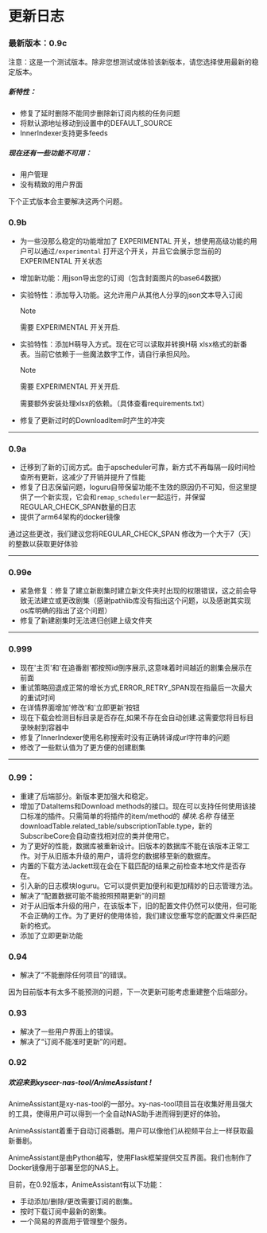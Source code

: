 # 更新日志

### 最新版本：0.9c

注意：这是一个测试版本。除非您想测试或体验该新版本，请您选择使用最新的稳定版本。

##### 新特性：

+ 修复了延时删除不能同步删除新订阅内核的任务问题
+ 将默认源地址移动到设置中的DEFAULT_SOURCE
+ InnerIndexer支持更多feeds

##### 现在还有一些功能不可用：

+ 用户管理
+ 没有精致的用户界面

下个正式版本会主要解决这两个问题。

### 0.9b

+ 为一些没那么稳定的功能增加了 EXPERIMENTAL 开关，想使用高级功能的用户可以通过`/experimental` 打开这个开关，并且它会展示您当前的 EXPERIMENTAL 开关状态

+ 增加新功能：用json导出您的订阅（包含封面图片的base64数据）

+ 实验特性：添加导入功能。这允许用户从其他人分享的json文本导入订阅

  > [!NOTE]
  >
  > 需要 EXPERIMENTAL 开关开启.

+ 实验特性：添加H萌导入方式。现在它可以读取并转换H萌 xlsx格式的新番表。当前它依赖于一些魔法数字工作，请自行承担风险。

  > [!NOTE]
  >
  > 需要 EXPERIMENTAL 开关开启.
  >
  > 需要额外安装处理xlsx的依赖。（具体查看requirements.txt）

- 修复了更新过时的DownloadItem时产生的冲突

-------

### 0.9a

- 迁移到了新的订阅方式。由于apscheduler可靠，新方式不再每隔一段时间检查所有更新，这减少了开销并提升了性能
- 修复了日志保留问题，loguru自带保留功能不生效的原因仍不可知，但这里提供了一个新实现，它会和`remap_scheduler`一起运行，并保留REGULAR_CHECK_SPAN数量的日志
- 提供了arm64架构的docker镜像

通过这些更改，我们建议您将REGULAR_CHECK_SPAN 修改为一个大于7（天）的整数以获取更好体验

-------

### 0.99e

- 紧急修复：修复了建立新剧集时建立新文件夹时出现的权限错误，这之前会导致无法建立或更改剧集（感谢pathlib库没有指出这个问题，以及感谢其实现os库明确的指出了这个问题）
- 修复了新建剧集时无法递归创建上级文件夹

-----------

### 0.999

+ 现在'主页'和'在追番剧'都按照id倒序展示,这意味着时间越近的剧集会展示在前面
+ 重试策略回退成正常的增长方式,ERROR_RETRY_SPAN现在指最后一次最大的重试时间
+ 在详情界面增加'修改'和'立即更新'按钮
+ 现在下载会检测目标目录是否存在,如果不存在会自动创建.这需要您将目标目录映射到容器中
+ 修复了InnerIndexer使用名称搜索时没有正确转译成url字符串的问题
+ 修改了一些默认值为了更方便的创建剧集

---------------

### 0.99：

+ 重建了后端部分。新版本更加强大和稳定。
+ 增加了DataItems和Download methods的接口。现在可以支持任何使用该接口标准的插件。只需简单的将插件的item/method的 $模块.名称$ 存储至downloadTable.related_table/subscriptionTable.type，新的SubscribeCore会自动查找相对应的类并使用它。
+ 为了更好的性能，数据库被重新设计。旧版本的数据库不能在该版本正常工作。对于从旧版本升级的用户，请将您的数据移至新的数据库。
+ 内置的下载方法Jackett现在会在下载匹配的结果之前检查本地文件是否存在。
+ 引入新的日志模块loguru。它可以提供更加便利和更加精妙的日志管理方法。
+ 解决了“配置数据可能不能按照预期更新”的问题
+ 对于从旧版本升级的用户，在该版本下，旧的配置文件仍然可以使用，但可能不会正确的工作。为了更好的使用体验，我们建议您重写您的配置文件来匹配新的格式。
+ 添加了立即更新功能

### 0.94

+ 解决了“不能删除任何项目”的错误。

因为目前版本有太多不能预测的问题，下一次更新可能考虑重建整个后端部分。



### 0.93

+ 解决了一些用户界面上的错误。
+ 解决了“订阅不能准时更新”的问题。



### 0.92

##### 欢迎来到xyseer-nas-tool/AnimeAssistant !

AnimeAssistant是xy-nas-tool的一部分。xy-nas-tool项目旨在收集好用且强大的工具，使得用户可以得到一个全自动NAS助手进而得到更好的体验。

AnimeAssistant着重于自动订阅番剧。用户可以像他们从视频平台上一样获取最新番剧。

AnimeAssistant是由Python编写，使用Flask框架提供交互界面。我们也制作了Docker镜像用于部署至您的NAS上。

目前，在0.92版本，AnimeAssistant有以下功能：

+ 手动添加/删除/更改需要订阅的剧集。
+ 按时下载订阅中最新的剧集。
+ 一个简易的界面用于管理整个服务。
